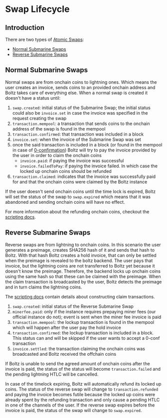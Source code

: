 # Swap Lifecycle

## Introduction

There are two types of [Atomic Swaps](https://en.bitcoin.it/wiki/Atomic_swap):

- [Normal Submarine Swaps](#normal-submarine-swaps)
- [Reverse Submarine Swaps](#reverse-submarine-swaps)

## Normal Submarine Swaps

Normal swaps are from onchain coins to lightning ones. Which means the user creates an invoice, sends coins to an provided onchain address and Boltz takes care of everything else. When a normal swap is created it doesn't have a status until:

1. `swap.created`: initial status of the Submarine Swap; the initial status could also be `invoice.set` in case the invoice was specified in the request creating the swap
2. `transaction.mempool`: a transaction that sends coins to the onchain address of the swap is found in the mempool
3. `transaction.confirmed`: that transaction was included in a block
4. `invoice.set`: when the invoice of the Submarine Swap was set
5. once the said transaction is included in a block (or found in the mempool in case of [0-confirmation](0-confirmation.md)) Boltz will try to pay the invoice provided by the user in order to claim the onchain coins
    - `invoice.paid`: if paying the invoice was successful
    - `invoice.failedToPay`: if paying the invoice failed. In which case the locked up onchain coins should be refunded
6. `transaction.claimed`: indicates that the invoice was successfully paid for and that the onchain coins were claimed by the Boltz instance

If the user doesn't send onchain coins until the time lock is expired, Boltz will set the status of the swap to `swap.expired` which means that it was abandoned and sending onchain coins will have no effect.

For more information about the refunding onchain coins, checkout the [scripting docs](scripting.md).

## Reverse Submarine Swaps

Reverse swaps are from lightning to onchain coins. In this scenario the user generates a preimage, creates SHA256 hash of it and sends that hash to Boltz. With that hash Boltz creates a hold invoice, that can only be settled when the preimage is revealed to the boltz backend. The user pays that invoice, but the lightning coins are not transferred to Boltz yet because it doesn't know the preimage. Therefore, the backend locks up onchain coins using the same hash so that these can be claimed with the preimage. When the claim transaction is broadcasted by the user, Boltz detects the preimage and in turn claims the lightning coins.

The [scripting docs](scripting.md) contain details about constructing claim transactions.

1. `swap.created`: initial status of the Reverse Submarine Swap
2. `minerfee.paid`: only if the instance requires prepaying miner fees (our official instance do not); event is sent when the miner fee invoice is paid 
3. `transaction.mempool`: the lockup transaction is found in the mempool which will happen after the user pay the hold invoice
4. `transaction.confirmed`: the lockup transaction is included in a block. This status can and will be skipped if the user wants to accept a 0-conf transaction
5. `invoice.settled`: the transaction claiming the onchain coins was broadcasted and Boltz received the offchain coins

If Boltz is unable to send the agreed amount of onchain coins after the invoice is paid, the status of the status will become `transaction.failed` and the pending lightning HTLC will be cancelled.

In case of the timelock expiring, Boltz will automatically refund its locked up coins. The status of the reverse swap will change to `transaction.refunded` and paying the invoice becomes futile because the locked up coins were already spent by the refunding transaction and only cause a pending HTLC in one of the channels of the user. If the reverse swap expires before the invoice is paid, the status of the swap will change to `swap.expired`.

